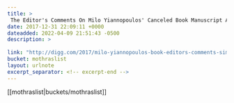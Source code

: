 ```yaml
---
title: > 
 The Editor's Comments On Milo Yiannopoulos' Canceled Book Manuscript Are Full Of Good Burns - Digg
date: 2017-12-31 22:09:11 +0000
dateadded: 2022-04-09 21:51:43 -0500
description: > 
 
link: "http://digg.com/2017/milo-yiannopoulos-book-editors-comments-simon-schuster-mitchell-ivers"
bucket: mothraslist
layout: urlnote
excerpt_separator: <!-- excerpt-end -->
--- 
```

 <!-- excerpt-end -->[[mothraslist|buckets/mothraslist]]
